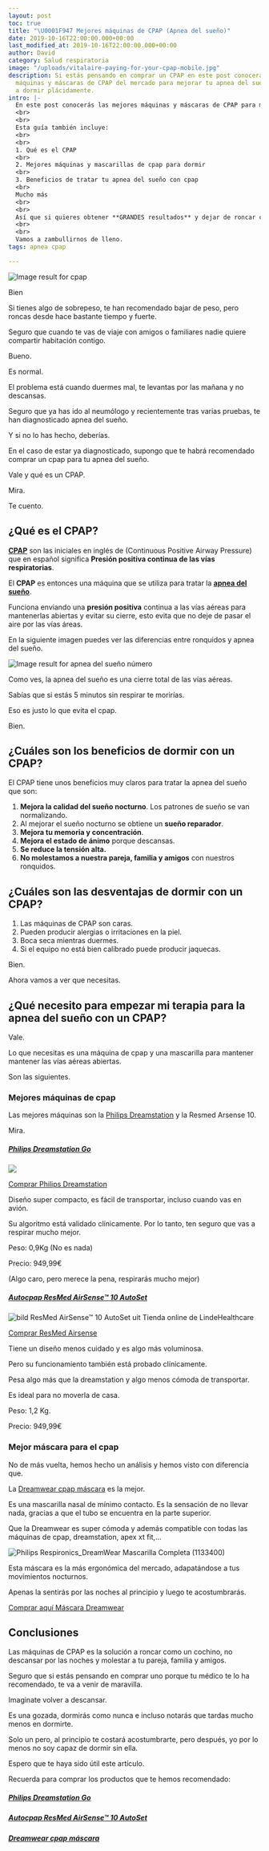 ```yaml
---
layout: post
toc: true
title: "\U0001F947 Mejores máquinas de CPAP (Apnea del sueño)"
date: 2019-10-16T22:00:00.000+00:00
last_modified_at: 2019-10-16T22:00:00.000+00:00
author: David
category: Salud respiratoria
image: "/uploads/vitalaire-paying-for-your-cpap-mobile.jpg"
description: Si estás pensando en comprar un CPAP en este post conocerás las mejores
  máquinas y máscaras de CPAP del mercado para mejorar tu apnea del sueño y volver
  a dormir plácidamente.
intro: |-
  En este post conocerás las mejores máquinas y máscaras de CPAP para mejorar tu apnea del sueño y volver a dormir plácidamente.
  <br>
  <br>
  Esta guía también incluye:
  <br>
  <br>
  1. Qué es el CPAP
  <br>
  2. Mejores máquinas y mascarillas de cpap para dormir
  <br>
  3. Beneficios de tratar tu apnea del sueño con cpap
  <br>
  Mucho más
  <br>
  <br>
  Así que si quieres obtener **GRANDES resultados** y dejar de roncar como un cochino. Te recomendamos que sigas leyendo.
  <br>
  <br>
  Vamos a zambullirnos de lleno.
tags: apnea cpap

---
```

![Image result for cpap](https://www.vitalaire.ca/sites/vitalaire_ca/files/styles/retina_cover_page/public/2018/05/07/vitalaire-paying-for-your-cpap-mobile.jpg?itok=O_JXsD9p)

Bien

Si tienes algo de sobrepeso, te han recomendado bajar de peso, pero roncas desde hace bastante tiempo y fuerte.

Seguro que cuando te vas de viaje con amigos o familiares nadie quiere compartir habitación contigo. 

Bueno.

Es normal.

El problema está cuando duermes mal, te levantas por las mañana y no descansas.

Seguro que ya has ido al neumólogo y recientemente tras varias pruebas, te han diagnosticado apnea del sueño.

Y si no lo has hecho, deberías.

En el caso de estar ya diagnosticado, supongo que te habrá recomendado comprar un cpap para tu apnea del sueño.

Vale y qué es un CPAP.

Mira.

Te cuento.

## **¿Qué es el CPAP?**

[**CPAP**](https://es.wikipedia.org/wiki/CPAP) son las iniciales en inglés de (Continuous Positive Airway Pressure) que en español significa **Presión positiva continua de las vías respiratorias**. 

El **CPAP** es entonces una máquina que se utiliza para tratar la [**apnea del sueño**](https://www.mayoclinic.org/es-es/diseases-conditions/sleep-apnea/symptoms-causes/syc-20377631). 

Funciona enviando una **presión positiva** continua a las vías aéreas para mantenerlas abiertas y evitar su cierre, esto evita que no deje de pasar el aire por las vías áreas.

En la siguiente imagen puedes ver las diferencias entre ronquidos y apnea del sueño.

![Image result for apnea del sueño número](http://www.u-pharmacist.es/uploads/2/3/7/1/23713723/apnea_orig.png)

Como ves, la apnea del sueño es una cierre total de las vías aéreas. 

Sabías que si estás 5 minutos sin respirar te morirías.

Eso es justo lo que evita el cpap.

Bien.

## **¿Cuáles son los beneficios de dormir con un CPAP?**

El CPAP tiene unos beneficios muy claros para tratar la apnea del sueño que son:

1. **Mejora la calidad del sueño nocturno**. Los patrones de sueño se van normalizando.
2. Al mejorar el sueño nocturno se obtiene un **sueño reparador**. 
3. **Mejora tu memoria y concentración**.
4. **Mejora el estado de ánimo** porque descansas.
5. **Se reduce la tensión alta.**
6. **No molestamos a nuestra pareja, familia y amigos** con nuestros ronquidos.

## **¿Cuáles son las desventajas de dormir con un CPAP?**

1. Las máquinas de CPAP son caras.
2. Pueden producir alergias o irritaciones en la piel.
3. Boca seca mientras duermes.
4. Si el equipo no está bien calibrado puede producir jaquecas.

Bien.

Ahora vamos a ver que necesitas.

## **¿Qué necesito para empezar mi terapia para la apnea del sueño con un CPAP?**

Vale.

Lo que necesitas es una máquina de cpap y una mascarilla para mantener mantener las vías aéreas abiertas.

Son las siguientes.

### **Mejores máquinas de cpap**

Las mejores máquinas son la [Philips Dreamstation](https://clk.tradedoubler.com/click?p=151108&a=3104198&url=https%3A%2F%2Fwww.philips.es%2Fc-p%2FHH1508_00%2Fdreamstation-go-cpap-de-viaje) y la Resmed Arsense 10.

Mira.

##### [Philips Dreamstation Go](https://clk.tradedoubler.com/click?p=151108&a=3104198&url=https%3A%2F%2Fwww.philips.es%2Fc-p%2FHH1508_00%2Fdreamstation-go-cpap-de-viaje)

![](https://images.philips.com/is/image/philipsconsumer/9e918744685d4bb19c61a96800ec1dcd?wid=494&hei=435&$pnglarge$)

[Comprar Philips Dreamstation](https://clk.tradedoubler.com/click?p=151108&a=3104198&url=https%3A%2F%2Fwww.philips.es%2Fc-p%2FHH1508_00%2Fdreamstation-go-cpap-de-viaje)

Diseño super compacto, es fácil de transportar, incluso cuando vas en avión.

Su algoritmo está validado clínicamente. Por lo tanto, ten seguro que vas a respirar mucho mejor.

Peso: 0,9Kg (No es nada)

Precio: 949,99€ 

(Algo caro, pero merece la pena, respirarás mucho mejor)

##### [Autocpap ResMed AirSense™ 10 AutoSet](https://www.tutiendarespira.es/shop/es-ES/es-homecare-store/resmed-airsense%E2%84%A2-10-autoset-p230030126)

![bild ResMed AirSense™ 10 AutoSet uit Tienda online de LindeHealthcare](https://www.tutiendarespira.es/wcsstore/ES_Homecare_CatalogAssetStore/Images/large/ResMed_AirSense10.jpg)

[Comprar ResMed Airsense]()

Tiene un diseño menos cuidado y es algo más voluminosa.

Pero su funcionamiento también está probado clínicamente.

Pesa algo más que la dreamstation y algo menos cómoda de transportar.

Es ideal para no moverla de casa.

Peso: 1,2 Kg. 

Precio: 949,99€

### **Mejor máscara para el cpap**

No de más vuelta, hemos hecho un análisis y hemos visto con diferencia que.

La [Dreamwear cpap máscara]() es la mejor.

Es una mascarilla nasal de mínimo contacto. Es la sensación de no llevar nada, gracias a que el tubo se encuentra en la parte superior.

Que la Dreamwear es super cómoda y además compatible con todas las máquinas de cpap, dreamstation, apex xt fit,...

![Philips Respironics_DreamWear Mascarilla Completa (1133400)](https://images-na.ssl-images-amazon.com/images/I/41dSB8L51RL.jpg)

Esta máscara es la más ergonómica del mercado, adapatándose a tus movimientos nocturnos. 

Apenas la sentirás por las noches al principio y luego te acostumbrarás. 

[Comprar aquí Máscara Dreamwear]()

## **Conclusiones**

Las máquinas de CPAP es la solución a roncar como un cochino, no descansar por las noches y molestar a tu pareja, familia y amigos.

Seguro que si estás pensando en comprar uno porque tu médico te lo ha recomendado, te va a venir de maravilla.

Imaginate volver a descansar.

Es una gozada, dormirás como nunca e incluso notarás que tardas mucho menos en dormirte.

Solo un pero, al principio te costará acostumbrarte, pero después, yo por lo menos no soy capaz de dormir sin ella.

Espero que te haya sido útil este artículo.

Recuerda para comprar los productos que te hemos recomendado:

##### [Philips Dreamstation Go](https://clk.tradedoubler.com/click?p=151108&a=3104198&url=https%3A%2F%2Fwww.philips.es%2Fc-p%2FHH1508_00%2Fdreamstation-go-cpap-de-viaje)

##### [Autocpap ResMed AirSense™ 10 AutoSet](https://www.tutiendarespira.es/shop/es-ES/es-homecare-store/resmed-airsense%E2%84%A2-10-autoset-p230030126)

##### [Dreamwear cpap máscara]()